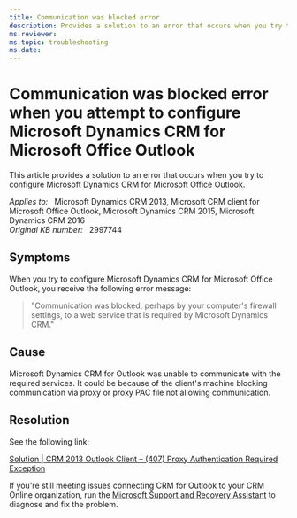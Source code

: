 ```yaml
---
title: Communication was blocked error
description: Provides a solution to an error that occurs when you try to configure Microsoft Dynamics CRM for Microsoft Office Outlook.
ms.reviewer: 
ms.topic: troubleshooting
ms.date: 
---
```

# Communication was blocked error when you attempt to configure Microsoft Dynamics CRM for Microsoft Office Outlook

This article provides a solution to an error that occurs when you try to configure Microsoft Dynamics CRM for Microsoft Office Outlook.

_Applies to:_ &nbsp; Microsoft Dynamics CRM 2013, Microsoft CRM client for Microsoft Office Outlook, Microsoft Dynamics CRM 2015, Microsoft Dynamics CRM 2016  
_Original KB number:_ &nbsp; 2997744

## Symptoms

When you try to configure Microsoft Dynamics CRM for Microsoft Office Outlook, you receive the following error message:

> "Communication was blocked, perhaps by your computer's firewall settings, to a web service that is required by Microsoft Dynamics CRM."

## Cause

Microsoft Dynamics CRM for Outlook was unable to communicate with the required services. It could be because of the client's machine blocking communication via proxy or proxy PAC file not allowing communication.

## Resolution

See the following link:

[Solution | CRM 2013 Outlook Client – (407) Proxy Authentication Required Exception](https://community.dynamics.com/crm/b/xrminadynamicsbox/posts/solution-crm-2013-outlook-client-407-proxy-authentication-required-exception)

If you're still meeting issues connecting CRM for Outlook to your CRM Online organization, run the [Microsoft Support and Recovery Assistant](https://support.microsoft.com/office/e90bb691-c2a7-4697-a94f-88836856c72f) to diagnose and fix the problem.
